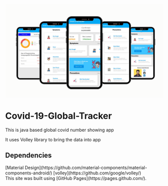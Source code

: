 ![This is an image](https://github.com/Umeshekh/Covid-19-Global-Tracker/blob/master/images/Untitled%20design.png)

# Covid-19-Global-Tracker

<p> This is java based global covid number showing app </p>
<p> It uses Volley library to bring the data into app </p>

<h2> Dependencies </h2>
[Material Design](https://github.com/material-components/material-components-android/)
[volley](https://github.com/google/volley/)
<br>
This site was built using [GitHub Pages](https://pages.github.com/).


